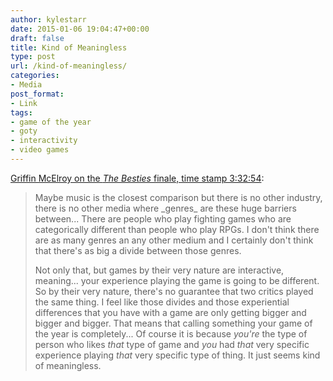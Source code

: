 ```yaml
---
author: kylestarr
date: 2015-01-06 19:04:47+00:00
draft: false
title: Kind of Meaningless
type: post
url: /kind-of-meaningless/
categories:
- Media
post_format:
- Link
tags:
- game of the year
- goty
- interactivity
- video games
---
```


[Griffin McElroy on the _The Besties_ finale, time stamp 3:32:54](https://itunes.apple.com/us/podcast/final-besties-ever-2014s-best/id505516789?i=327960713&mt=2):


<blockquote>Maybe music is the closest comparison but there is no other industry, there is no other media where _genres_ are these huge barriers between... There are people who play fighting games who are categorically different than people who play RPGs. I don't think there are as many genres an any other medium and I certainly don't think that there's as big a divide between those genres.

Not only that, but games by their very nature are interactive, meaning... your experience playing the game is going to be different. So by their very nature, there's no guarantee that two critics played the same thing. I feel like those divides and those experiential differences that you have with a game are only getting bigger and bigger and bigger. That means that calling something your game of the year is completely... Of course it is because _you're_ the type of person who likes _that_ type of game and _you_ had _that_ very specific experience playing _that_ very specific type of thing. It just seems kind of meaningless.</blockquote>
